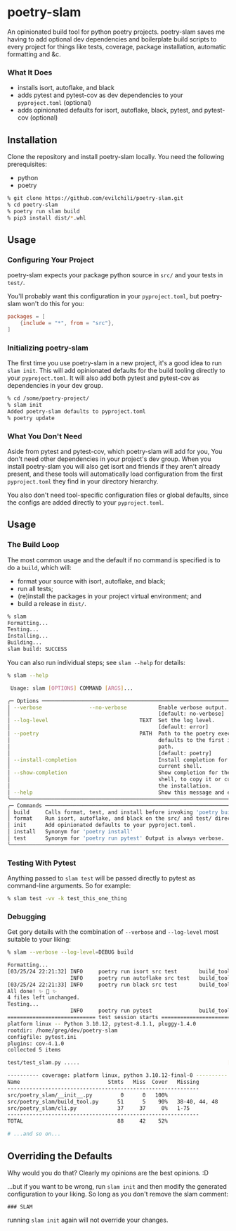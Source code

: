 # poetry-slam

An opinionated build tool for python poetry projects. poetry-slam saves me having to add optional dev dependencies and boilerplate build scripts to every project for things like tests, coverage, package installation, automatic formatting and &amp;c.

### What It Does
* installs isort, autoflake, and black
* adds pytest and pytest-cov as dev dependencies to your `pyproject.toml` (optional)
* adds opinionated defaults for isort, autoflake, black, pytest, and pytest-cov (optional)


## Installation

Clone the repository and install poetry-slam locally. You need the following prerequisites:

* python
* poetry


```bash
% git clone https://github.com/evilchili/poetry-slam.git
% cd poetry-slam
% poetry run slam build
% pip3 install dist/*.whl
```

## Usage

### Configuring Your Project

poetry-slam expects your package python source in `src/` and your tests in `test/`. 

You'll probably want this configuration in your `pyproject.toml`, but poetry-slam won't do this for you:

```toml
packages = [
    {include = "*", from = "src"},
]
```

### Initializing poetry-slam

The first time you use poetry-slam in a new project, it's a good idea to run `slam init`. This will add opinionated defaults for the build tooling directly to your `pyproject.toml`. It will also add both pytest and pytest-cov as dependencies in your dev group.

```bash
% cd /some/poetry-project/
% slam init
Added poetry-slam defaults to pyproject.toml
% poetry update
```

### What You Don't Need

Aside from pytest and pytest-cov, which poetry-slam will add for you, You don't need other dependencies in your project's dev group. When you install poetry-slam you will also get isort and friends if they aren't already present, and these tools will automatically load configuration from the first `pyproject.toml` they find in your directory hierarchy.

You also don't need tool-specific configuration files or global defaults, since the configs are added directly to your `pyproject.toml`.


## Usage

### The Build Loop

The most common usage and the default if no command is specified is to do a `build`, which will:

* format your source with isort, autoflake, and black;
* run all tests;
* (re)install the packages in your project virtual environment; and 
* build a release in `dist/`.

```bash
% slam
Formatting...
Testing...
Installing...
Building...
slam build: SUCCESS
```

You can also run individual steps; see `slam --help` for details:

```bash
% slam --help

 Usage: slam [OPTIONS] COMMAND [ARGS]...

╭─ Options ──────────────────────────────────────────────────────────────────────╮
│ --verbose               --no-verbose          Enable verbose output.           │
│                                               [default: no-verbose]            │
│ --log-level                             TEXT  Set the log level.               │
│                                               [default: error]                 │
│ --poetry                                PATH  Path to the poetry executable;   │
│                                               defaults to the first in your    │
│                                               path.                            │
│                                               [default: poetry]                │
│ --install-completion                          Install completion for the       │
│                                               current shell.                   │
│ --show-completion                             Show completion for the current  │
│                                               shell, to copy it or customize   │
│                                               the installation.                │
│ --help                                        Show this message and exit.      │
╰────────────────────────────────────────────────────────────────────────────────╯
╭─ Commands ─────────────────────────────────────────────────────────────────────╮
│ build     Calls format, test, and install before invoking 'poetry build'.      │
│ format    Run isort, autoflake, and black on the src/ and test/ directories.   │
│ init      Add opinionated defaults to your pyproject.toml.                     │
│ install   Synonym for 'poetry install'                                         │
│ test      Synonym for 'poetry run pytest' Output is always verbose.            │
╰────────────────────────────────────────────────────────────────────────────────╯

```

### Testing With Pytest

Anything passed to `slam test` will be passed directly to pytest as command-line arguments. So for example:

```bash
% slam test -vv -k test_this_one_thing
```


### Debugging

Get gory details with the combination of `--verbose` and `--log-level` most suitable to your liking:

```bash
% slam --verbose --log-level=DEBUG build

Formatting...
[03/25/24 22:21:32] INFO     poetry run isort src test       build_tool.py:29
                    INFO     poetry run autoflake src test   build_tool.py:29
[03/25/24 22:21:33] INFO     poetry run black src test       build_tool.py:29
All done! ✨ 🍰 ✨
4 files left unchanged.
Testing...
                    INFO     poetry run pytest               build_tool.py:29
============================ test session starts =============================
platform linux -- Python 3.10.12, pytest-8.1.1, pluggy-1.4.0
rootdir: /home/greg/dev/poetry-slam
configfile: pytest.ini
plugins: cov-4.1.0
collected 5 items

test/test_slam.py .....                                               [100%]

---------- coverage: platform linux, python 3.10.12-final-0 ----------
Name                            Stmts   Miss  Cover   Missing
-------------------------------------------------------------
src/poetry_slam/__init__.py         0      0   100%
src/poetry_slam/build_tool.py      51      5    90%   38-40, 44, 48
src/poetry_slam/cli.py             37     37     0%   1-75
-------------------------------------------------------------
TOTAL                              88     42    52%

# ...and so on...
```

## Overriding the Defaults

Why would you do that? Clearly my opinions are the best opinions. :D

...but if you want to be wrong, run `slam init` and then modify the generated configuration to your liking. So long as you don't remove the slam comment:

```
### SLAM
```

running `slam init` again will not override your changes.
